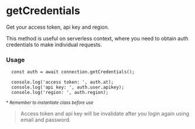 # getCredentials

Get your access token, api key and region.

This method is useful on serverless context, where you need to obtain auth credentials to make individual requests.


### Usage
```
  const auth = await connection.getCredentials();

  console.log('access token: ', auth.at);
  console.log('api key: ', auth.user.apikey);
  console.log('region: ', auth.region);

```

<sup>* _Remember to instantiate class before use_</sup>

> Access token and api key will be invalidate after you login again using email and password.